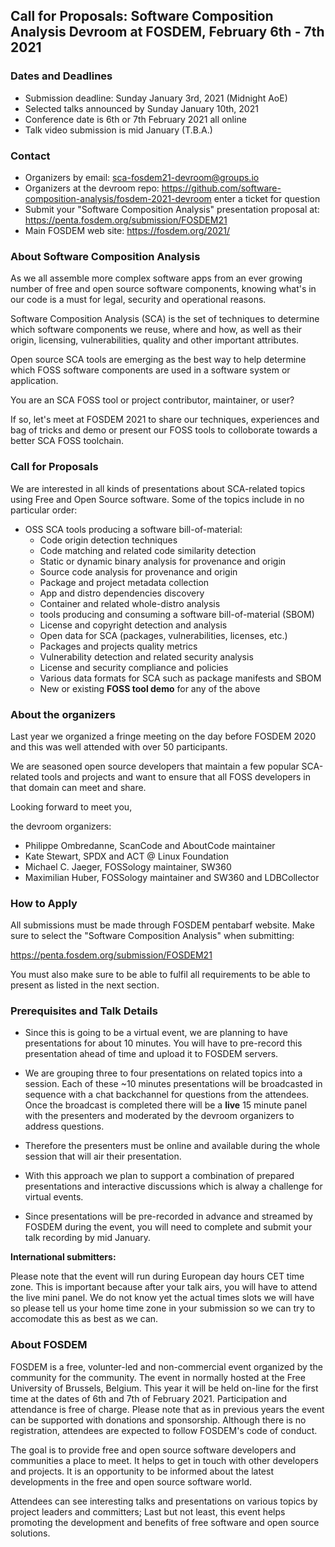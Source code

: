 ## Call for Proposals: Software Composition Analysis Devroom at FOSDEM, February 6th - 7th 2021


### Dates and Deadlines

* Submission deadline: Sunday January 3rd, 2021 (Midnight AoE)
* Selected talks announced by Sunday January 10th, 2021
* Conference date is 6th or 7th February 2021 all online
* Talk video submission is mid January (T.B.A.)


### Contact

* Organizers by email:  sca-fosdem21-devroom@groups.io
* Organizers at the devroom repo: https://github.com/software-composition-analysis/fosdem-2021-devroom
  enter a ticket for question
* Submit your "Software Composition Analysis" presentation proposal at: https://penta.fosdem.org/submission/FOSDEM21
* Main FOSDEM web site: https://fosdem.org/2021/


### About Software Composition Analysis

As we all assemble more complex software apps from an ever growing number of
free and open source software components, knowing what's in our code is a must
for legal, security and operational reasons.

Software Composition Analysis (SCA) is the set of techniques to determine which
software components we reuse, where and how, as well as their origin, licensing,
vulnerabilities, quality and other important attributes.

Open source SCA tools are emerging as the best way to help determine which FOSS
software components are used in a software system or application.

You are an SCA FOSS tool or project contributor, maintainer, or user?

If so, let's meet at FOSDEM 2021 to share our techniques, experiences and bag of
tricks and demo or present our FOSS tools to colloborate towards a better SCA
FOSS toolchain.

### Call for Proposals

We are interested in all kinds of presentations about SCA-related topics using
Free and Open Source software. Some of the topics include in no particular order:

* OSS SCA tools producing a software bill-of-material:
  * Code origin detection techniques
  * Code matching and related code similarity detection
  * Static or dynamic binary analysis for provenance and origin
  * Source code analysis for provenance and origin
  * Package and project metadata collection
  * App and distro dependencies discovery
  * Container and related whole-distro analysis
  * tools producing and consuming a software bill-of-material (SBOM)
  * License and copyright detection and analysis
  * Open data for SCA (packages, vulnerabilities, licenses, etc.)
  * Packages and projects quality metrics
  * Vulnerability detection and related security analysis
  * License and security compliance and policies
  * Various data formats for SCA such as package manifests and SBOM
  * New or existing **FOSS tool demo** for any of the above

### About the organizers

Last year we organized a fringe meeting on the day before FOSDEM 2020 and this
was well attended with over 50 participants.

We are seasoned open source developers that maintain a few popular SCA-related
tools and projects and want to ensure that all FOSS developers in that domain
can meet and share.

Looking forward to meet you,

the devroom organizers:

* Philippe Ombredanne, ScanCode and AboutCode maintainer
* Kate Stewart, SPDX and ACT @ Linux Foundation
* Michael C. Jaeger, FOSSology maintainer, SW360
* Maximilian Huber, FOSSology maintainer and SW360 and LDBCollector

### How to Apply

All submissions must be made through FOSDEM pentabarf website. Make sure to
select the "Software Composition Analysis" when submitting:

https://penta.fosdem.org/submission/FOSDEM21

You must also make sure to be able to fulfil all requirements to be able to
present as listed in the next section.


### Prerequisites and Talk Details

* Since this is going to be a virtual event, we are planning to have
  presentations for about 10 minutes. You will have to pre-record this
  presentation ahead of time and upload it to FOSDEM servers.

* We are grouping three to four presentations on related topics into a session.
  Each of these ~10 minutes presentations will be broadcasted in sequence with
  a chat backchannel for questions from the attendees.
  Once the broadcast is completed there will be a **live** 15 minute panel with
  the presenters and moderated by the devroom organizers to address questions.

* Therefore the presenters must be online and available during the whole session
  that will air their presentation.

* With this approach we plan to support a combination of prepared presentations
  and interactive discussions which is alway a challenge for virtual events.

* Since presentations will be pre-recorded in advance and streamed by FOSDEM
  during the event, you will need to complete and submit your talk recording by
  mid January.


**International submitters:**

Please note that the event will run during European day hours CET time zone.
This is important because after your talk airs, you will have to attend the live
mini panel. We do not know yet the actual times slots we will have so please tell
us your home time zone in your submission so we can try to accomodate this as
best as we can.


### About FOSDEM

FOSDEM is a free, volunter-led and non-commercial event organized by the
community for the community.  The event in normally hosted at the Free
University of Brussels, Belgium. This year it will be held on-line for the first
time at the dates of 6th and 7th of February 2021. Participation and attendance
is free of charge. Please note that as in previous years the event can be
supported with donations and sponsorship. Although there is no registration,
attendees are expected to follow FOSDEM's code of conduct.

The goal is to provide free and open source software developers and communities
a place to meet. It helps to get in touch with other developers and projects.
It is an opportunity to be informed about the latest developments in the free
and open source software world.

Attendees can see interesting talks and presentations on various topics by
project leaders and committers; Last but not least, this event helps promoting
the development and benefits of free software and open source solutions.
